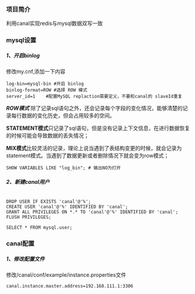 ### 项目简介
利用canal实现redis与mysql数据双写一致


### mysql设置

##### 1、开启binlog
修改my.cnf,添加一下内容
```shell
log-bin=mysql-bin #开启 binlog
binlog-format=ROW #选择 ROW 模式
server_id=1    #配置MySQL replaction需要定义，不要和canal的 slaveId重复
```

***ROW模式*** 除了记录sql语句之外，还会记录每个字段的变化情况，能够清楚的记录每行数据的变化历史，但会占用较多的空间。
    
**STATEMENT模式**只记录了sql语句，但是没有记录上下文信息，在进行数据恢复的时候可能会导致数据的丢失情况；

**MIX模式**比较灵活的记录，理论上说当遇到了表结构变更的时候，就会记录为statement模式。当遇到了数据更新或者删除情况下就会变为row模式；


```mysql
SHOW VARIABLES LIKE "log_bin"; # 输出NO为打开
```

##### 2、新建canal用户
```mysql
 
DROP USER IF EXISTS 'canal'@'%';
CREATE USER 'canal'@'%' IDENTIFIED BY 'canal';  
GRANT ALL PRIVILEGES ON *.* TO 'canal'@'%' IDENTIFIED BY 'canal';  
FLUSH PRIVILEGES;
 
SELECT * FROM mysql.user;
```


### canal配置

##### 1、修改配置文件
修改/canal/conf/example/instance.properties文件
```
canal.instance.master.address=192.168.111.1:3306
```